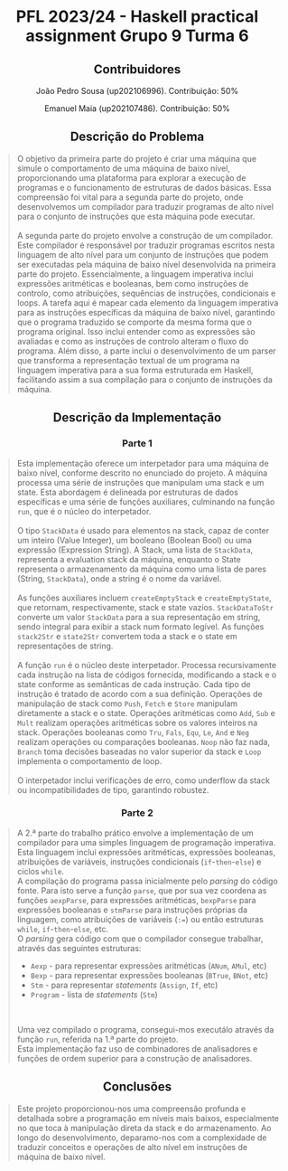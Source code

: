 <h1 align="center">PFL 2023/24 - Haskell practical assignment Grupo 9 Turma 6</h1>

<h2 align="center">Contribuidores</h2>

<p align="center"> João Pedro Sousa (up202106996). Contribuição: 50% </p>
<p align="center"> Emanuel Maia (up202107486). Contribuição: 50% </p>

<h2 align="center">Descrição do Problema</h2>

> O objetivo da primeira parte do projeto é criar uma máquina que simule o comportamento de uma máquina de baixo nível, proporcionando uma plataforma para explorar a execução de programas e o funcionamento de estruturas de dados básicas. Essa compreensão foi vital para a segunda parte do projeto, onde desenvolvemos um compilador para traduzir programas de alto nível para o conjunto de instruções que esta máquina pode executar.<br><br>
> A segunda parte do projeto envolve a construção de um compilador. Este compilador é responsável por traduzir programas escritos nesta linguagem de alto nível para um conjunto de instruções que podem ser executadas pela máquina de baixo nível desenvolvida na primeira parte do projeto. Essencialmente, a linguagem imperativa inclui expressões aritméticas e booleanas, bem como instruções de controlo, como atribuições, sequências de instruções, condicionais e loops. A tarefa aqui é mapear cada elemento da linguagem imperativa para as instruções específicas da máquina de baixo nível, garantindo que o programa traduzido se comporte da mesma forma que o programa original. Isso inclui entender como as expressões são avaliadas e como as instruções de controlo alteram o fluxo do programa. Além disso, a parte inclui o desenvolvimento de um parser que transforma a representação textual de um programa na linguagem imperativa para a sua forma estruturada em Haskell, facilitando assim a sua compilação para o conjunto de instruções da máquina.

<h2 align="center">Descrição da Implementação</h2>

<h3 align="center">Parte 1</h3> 

> Esta implementação oferece um interpetador para uma máquina de baixo nível, conforme descrito no enunciado do projeto. A máquina processa uma série de instruções que manipulam uma stack e um state. Esta abordagem é delineada por estruturas de dados específicas e uma série de funções auxiliares, culminando na função ```run```, que é o núcleo do interpetador.<br><br>
> O tipo ```StackData``` é usado para elementos na stack, capaz de conter um inteiro (Value Integer), um booleano (Boolean Bool) ou uma expressão (Expression String). A Stack, uma lista de ```StackData```, representa a evaluation stack da máquina, enquanto o State representa o armazenamento da máquina como uma lista de pares (String, ```StackData```), onde a string é o nome da variável.<br><br>
> As funções auxiliares incluem ```createEmptyStack``` e ```createEmptyState```, que retornam, respectivamente, stack e state vazios. ```StackDataToStr``` converte um valor ```StackData``` para a sua representação em string, sendo integral para exibir a stack num formato legível. As funções ```stack2Str``` e ```state2Str``` convertem toda a stack e o state em representações de string.<br><br>
> A função ```run``` é o núcleo deste interpetador. Processa recursivamente cada instrução na lista de códigos fornecida, modificando a stack e o state conforme as semânticas de cada instrução. Cada tipo de instrução é tratado de acordo com a sua definição. Operações de manipulação de stack como ```Push```, ```Fetch``` e ```Store``` manipulam diretamente a stack e o state. Operações aritméticas como ```Add```, ```Sub``` e ```Mult``` realizam operações aritméticas sobre os valores inteiros na stack. Operações booleanas como ```Tru```, ```Fals```, ```Equ```, ```Le```, ```And``` e ```Neg``` realizam operações ou comparações booleanas. ```Noop``` não faz nada, ```Branch``` toma decisões baseadas no valor superior da stack e ```Loop``` implementa o comportamento de loop.<br><br>
> O interpetador inclui verificações de erro, como underflow da stack ou incompatibilidades de tipo, garantindo robustez.

<h3 align="center">Parte 2</h3>

>A 2.ª parte do trabalho prático envolve a implementação de um compilador para uma simples linguagem de programação imperativa. Esta linguagem inclui expressões aritméticas, expressões booleanas, atribuições de variáveis, instruções condicionais (`if`-`then`-`else`) e ciclos `while`.<br>
>A compilação do programa passa inicialmente pelo *parsing* do código fonte. Para isto serve a função `parse`, que por sua vez coordena as funções `aexpParse`, para expressões aritméticas, `bexpParse` para expressões booleanas e `stmParse` para instruções próprias da linguagem, como atribuições de variáveis (`:=`) ou então estruturas `while`, `if`-`then`-`else`, etc.<br>
>O *parsing* gera código com que o compilador consegue trabalhar, através das seguintes estruturas:
> - `Aexp` - para representar expressões aritméticas (`ANum`, `AMul`, etc)
> - `Bexp` - para representar expressões booleanas (`BTrue`, `BNot`, etc)
> - `Stm` -  para representar *statements* (`Assign`, `If`, etc)
> - `Program` - lista de *statements* (`Stm`)
><br>
>
>Uma vez compilado o programa, consegui-mos executálo através da função `run`, referida na 1.ª parte do projeto.<br>
>Esta implementação faz uso de combinadores de analisadores e funções de ordem superior para a construção de analisadores.

<h2 align="center">Conclusões</h2>

> Este projeto proporcionou-nos uma compreensão profunda e detalhada sobre a programação em níveis mais baixos, especialmente no que toca à manipulação direta da stack e do armazenamento. Ao longo do desenvolvimento, deparamo-nos com a complexidade de traduzir conceitos e operações de alto nível em instruções de máquina de baixo nível.

